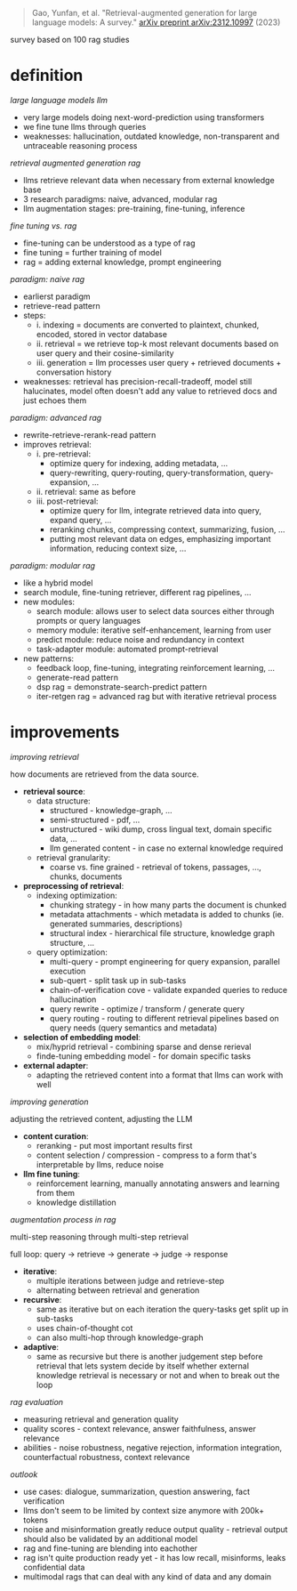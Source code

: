 > Gao, Yunfan, et al. "Retrieval-augmented generation for large language models: A survey." [arXiv preprint arXiv:2312.10997](https://arxiv.org/pdf/2312.10997) (2023)

survey based on 100 rag studies

# definition

*large language models llm*

- very large models doing next-word-prediction using transformers
- we fine tune llms through queries
- weaknesses: hallucination, outdated knowledge, non-transparent and untraceable reasoning process

*retrieval augmented generation rag*

- llms retrieve relevant data when necessary from external knowledge base
- 3 research paradigms: naive, advanced, modular rag
- llm augmentation stages: pre-training, fine-tuning, inference

*fine tuning vs. rag*

- fine-tuning can be understood as a type of rag
- fine tuning = further training of model
- rag = adding external knowledge, prompt engineering

*paradigm: naive rag*

- earlierst paradigm
- retrieve-read pattern
- steps:
	- i. indexing = documents are converted to plaintext, chunked, encoded, stored in vector database
	- ii. retrieval = we retrieve top-k most relevant documents based on user query and their cosine-similarity
	- iii. generation = llm processes user query + retrieved documents + conversation history
- weaknesses: retrieval has precision-recall-tradeoff, model still halucinates, model often doesn't add any value to retrieved docs and just echoes them

*paradigm: advanced rag*

- rewrite-retrieve-rerank-read pattern
- improves retrieval:
	- i. pre-retrieval:
		- optimize query for indexing, adding metadata, …
		- query-rewriting, query-routing, query-transformation, query-expansion, …
	- ii. retrieval: same as before
	- iii. post-retrieval:
		- optimize query for llm, integrate retrieved data into query, expand query, …
		- reranking chunks, compressing context, summarizing, fusion, …
		- putting most relevant data on edges, emphasizing important information, reducing context size, …

*paradigm: modular rag*

- like a hybrid model
- search module, fine-tuning retriever, different rag pipelines, …
- new modules:
	- search module: allows user to select data sources either through prompts or query languages
	- memory module: iterative self-enhancement, learning from user
	- predict module: reduce noise and redundancy in context
	- task-adapter module: automated prompt-retrieval
- new patterns:
	- feedback loop, fine-tuning, integrating reinforcement learning, …
	- generate-read pattern
	- dsp rag = demonstrate-search-predict pattern
	- iter-retgen rag = advanced rag but with iterative retrieval process

# improvements

*improving retrieval*

how documents are retrieved from the data source.

- **retrieval source**:
	- data structure:
		- structured - knowledge-graph, …
		- semi-structured - pdf, …
		- unstructured - wiki dump, cross lingual text, domain specific data, …
		- llm generated content - in case no external knowledge required
	- retrieval granularity:
		- coarse vs. fine grained - retrieval of tokens, passages, …, chunks, documents
- **preprocessing of retrieval**:
	- indexing optimization:
		- chunking strategy - in how many parts the document is chunked
		- metadata attachments - which metadata is added to chunks (ie. generated summaries, descriptions)
		- structural index - hierarchical file structure, knowledge graph structure, …
	- query optimization:
		- multi-query - prompt engineering for query expansion, parallel execution
		- sub-quert - split task up in sub-tasks
		- chain-of-verification cove - validate expanded queries to reduce hallucination 
		- query rewrite - optimize / transform / generate query
		- query routing - routing to different retrieval pipelines based on query needs (query semantics and metadata)
- **selection of embedding model**:
	- mix/hyprid retrieval - combining sparse and dense rerieval
	- finde-tuning embedding model - for domain specific tasks
- **external adapter**:
	- adapting the retrieved content into a format that llms can work with well

*improving generation*

adjusting the retrieved content, adjusting the LLM

- **content curation**:
	- reranking - put most important results first
	- content selection / compression - compress to a form that's interpretable by llms, reduce noise
- **llm fine tuning**:
	- reinforcement learning, manually annotating answers and learning from them 
	- knowledge distillation

*augmentation process in rag*

multi-step reasoning through multi-step retrieval

full loop: query → retrieve → generate → judge → response

- **iterative**:
	- multiple iterations between judge and retrieve-step
	- alternating between retrieval and generation
- **recursive**:
	- same as iterative but on each iteration the query-tasks get split up in sub-tasks
	- uses chain-of-thought cot
	- can also multi-hop through knowledge-graph
- **adaptive**:
	- same as recursive but there is another judgement step before retrieval that lets system decide by itself whether external knowledge retrieval is necessary or not and when to break out the loop

*rag evaluation*

- measuring retrieval and generation quality
- quality scores - context relevance, answer faithfulness, answer relevance
- abilities - noise robustness, negative rejection, information integration, counterfactual robustness, context relevance

*outlook*

- use cases: dialogue, summarization, question answering, fact verification
- llms don't seem to be limited by context size anymore with 200k+ tokens
- noise and misinformation greatly reduce output quality - retrieval output should also be validated by an additional model
- rag and fine-tuning are blending into eachother
- rag isn't quite production ready yet - it has low recall, misinforms, leaks confidential data
- multimodal rags that can deal with any kind of data and any domain

